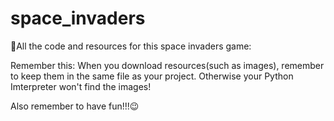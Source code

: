 # space_invaders
👾All the code and resources for this space invaders game:


Remember this:
When you download resources(such as images), remember to keep them in the same file as your project. Otherwise your Python Imterpreter won't find the images!

Also remember to have fun!!!😉
